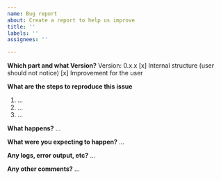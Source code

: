 ```yaml
---
name: Bug report
about: Create a report to help us improve
title: ''
labels: ''
assignees: ''

---
```


**Which part and what Version?**
Version: 0.x.x
[x] Internal structure (user should not notice)
[x] Improvement for the user

**What are the steps to reproduce this issue**
1. ...
2. ...
3. ...


**What happens?**
...


**What were you expecting to happen?**
...


**Any logs, error output, etc?**
...


**Any other comments?**
...
